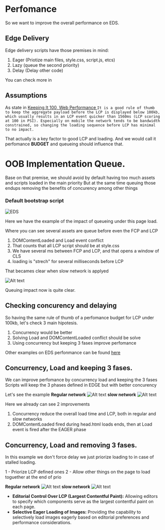 # Perfomance 

So we want to improve the overall performance on EDS.

## Edge Delivery

Edge delivery scripts have those premises in mind:

1. Eager (Priotize main files, style.css, script.js, etcs)
2. Lazy (queue the second priority)
3. Delay (Delay other code)

You can check more in [](../edge/perfomance.md)

## Assumptions 
As state in [Keeping It 100, Web Performance
](https://www.aem.live/developer/keeping-it-100#three-phase-loading-e-l-d)
```It is a good rule of thumb to keep the aggregate payload before the LCP is displayed below 100kb, which usually results in an LCP event quicker than 1560ms (LCP scoring at 100 in PSI). Especially on mobile the network tends to be bandwidth constrained, so changing the loading sequence before LCP has minimal to no impact.```

That actually is a key factor to good LCP and loading.
And we would call it perfomance __BUDGET__ and queueing should influence that.


# OOB Implementation Queue.

Base on that premise, we should avoid by default having too much assets and scripts loaded in the main priority
But at the same time queuing those endups removing the benefits of concurency among other things

### Default bootstrap script

![EDS](../assets/franklin-regular-network.png)

Here we have the example of the impact of queueing under this page load.

Where you can see several assets are queue before even the FCP and LCP

1. DOMContentLoaded and Load event conflict 
2. That counts that all LCP script should be at style.css
3. We have several ms between FCP and LCP, and that opens a window of CLS
4. loading is "strech" for several milliseconds before LCP

That becames clear when slow network is applyed

![Alt text](../assets/franklin-slow3g-network.png)

Queuing impact now is quite clear.


## Checking concurency and delaying

So having the same rule of thumb of a perfomance budget for LCP under 100kb, let's check 3 main hipotesis.

1. Concurrency would be better
2. Solving Load and DOMContentLoaded conflict should be solve
3. Using concurrency but keeping 3 fases improve perfomance

Other examples on EDS perfonmance can be found [here](../edge/perfomance.md)

## Concurrency, Load and keeping 3 fases.

We can improve perfomance by concurrency load and keeping the 3 fases 
Scripts will keep the 3 phases defined in EDGE but with better concurency

Let's see the example
__Regular network__
![Alt text](../assets/raqn-wifi-await.png)
__slow network__
![Alt text](../assets/raqn-slow3g-await.png) 

Here we already can see 2 improvements 

1. Concurrency reduce the overall load time and LCP, both in regular and slow networks
2. DOMContentLoaded fired during head.html loads ends, then at Load event is fired after the EAGER phase 

## Concurrency, Load and removing 3 fases.

In this example we don't force delay we just priorize loading to in case of stalled loading.

1 - Priorize LCP defined ones
2 - Allow other things on the page to load toguether at the end of prio

__Regular network__
![Alt text](../assets/raqn-wifi-regular.png)
__slow network__
![Alt text](../assets/raqn-slow3g-regular.png) 






   - **Editorial Control Over LCP (Largest Contentful Paint):** Allowing editors to specify which components serve as the largest contentful paint on each page.
   - **Selective Eager Loading of Images:** Providing the capability to selectively load images eagerly based on editorial preferences and performance considerations.